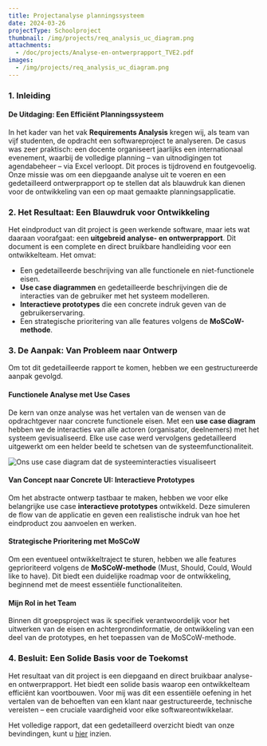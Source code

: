 ```yaml
---
title: Projectanalyse planningssysteem
date: 2024-03-26
projectType: Schoolproject
thumbnail: /img/projects/req_analysis_uc_diagram.png
attachments:
  - /doc/projects/Analyse-en-ontwerprapport_TVE2.pdf
images:
  - /img/projects/req_analysis_uc_diagram.png
---
```


### 1. Inleiding

#### De Uitdaging: Een Efficiënt Planningssysteem

In het kader van het vak **Requirements Analysis** kregen wij, als team van vijf studenten, de opdracht een softwareproject te analyseren. De casus was zeer praktisch: een docente organiseert jaarlijks een internationaal evenement, waarbij de volledige planning – van uitnodigingen tot agendabeheer – via Excel verloopt. Dit proces is tijdrovend en foutgevoelig. Onze missie was om een diepgaande analyse uit te voeren en een gedetailleerd ontwerprapport op te stellen dat als blauwdruk kan dienen voor de ontwikkeling van een op maat gemaakte planningsapplicatie.

### 2. Het Resultaat: Een Blauwdruk voor Ontwikkeling

Het eindproduct van dit project is geen werkende software, maar iets wat daaraan voorafgaat: een **uitgebreid analyse- en ontwerprapport**. Dit document is een complete en direct bruikbare handleiding voor een ontwikkelteam. Het omvat:

- Een gedetailleerde beschrijving van alle functionele en niet-functionele eisen.
- **Use case diagrammen** en gedetailleerde beschrijvingen die de interacties van de gebruiker met het systeem modelleren.
- **Interactieve prototypes** die een concrete indruk geven van de gebruikerservaring.
- Een strategische prioritering van alle features volgens de **MoSCoW-methode**.

### 3. De Aanpak: Van Probleem naar Ontwerp

Om tot dit gedetailleerde rapport te komen, hebben we een gestructureerde aanpak gevolgd.

#### Functionele Analyse met Use Cases

De kern van onze analyse was het vertalen van de wensen van de opdrachtgever naar concrete functionele eisen. Met een **use case diagram** hebben we de interacties van alle actoren (organisator, deelnemers) met het systeem gevisualiseerd. Elke use case werd vervolgens gedetailleerd uitgewerkt om een helder beeld te schetsen van de systeemfunctionaliteit.

![Ons use case diagram dat de systeeminteracties visualiseert](/img/projects/req_analysis_uc_diagram.png)

#### Van Concept naar Concrete UI: Interactieve Prototypes

Om het abstracte ontwerp tastbaar te maken, hebben we voor elke belangrijke use case **interactieve prototypes** ontwikkeld. Deze simuleren de flow van de applicatie en geven een realistische indruk van hoe het eindproduct zou aanvoelen en werken.

#### Strategische Prioritering met MoSCoW

Om een eventueel ontwikkeltraject te sturen, hebben we alle features geprioriteerd volgens de **MoSCoW-methode** (Must, Should, Could, Would like to have). Dit biedt een duidelijke roadmap voor de ontwikkeling, beginnend met de meest essentiële functionaliteiten.

#### Mijn Rol in het Team

Binnen dit groepsproject was ik specifiek verantwoordelijk voor het uitwerken van de eisen en achtergrondinformatie, de ontwikkeling van een deel van de prototypes, en het toepassen van de MoSCoW-methode.

### 4. Besluit: Een Solide Basis voor de Toekomst

Het resultaat van dit project is een diepgaand en direct bruikbaar analyse- en ontwerprapport. Het biedt een solide basis waarop een ontwikkelteam efficiënt kan voortbouwen. Voor mij was dit een essentiële oefening in het vertalen van de behoeften van een klant naar gestructureerde, technische vereisten – een cruciale vaardigheid voor elke softwareontwikkelaar.

Het volledige rapport, dat een gedetailleerd overzicht biedt van onze bevindingen, kunt u [hier](/doc/projects/Analyse-en-ontwerprapport_TVE2.pdf) inzien.
